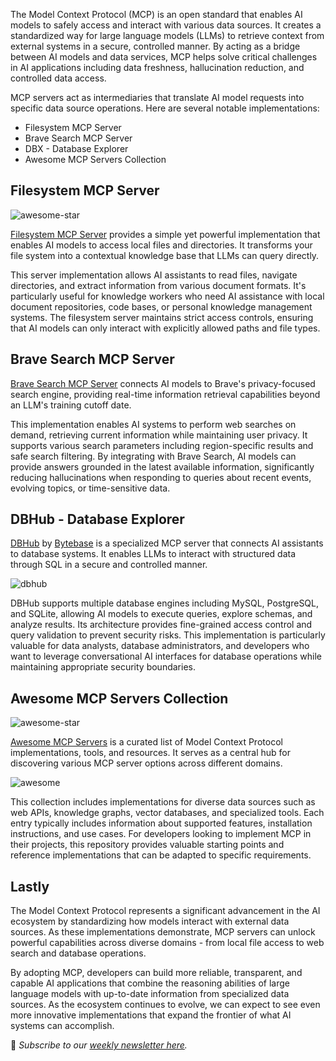 The Model Context Protocol (MCP) is an open standard that enables AI models to safely access and interact with various data sources. It creates a standardized way for large language models (LLMs) to retrieve context from external systems in a secure, controlled manner. By acting as a bridge between AI models and data services, MCP helps solve critical challenges in AI applications including data freshness, hallucination reduction, and controlled data access.

MCP servers act as intermediaries that translate AI model requests into specific data source operations. Here are several notable implementations:

- Filesystem MCP Server
- Brave Search MCP Server
- DBX - Database Explorer
- Awesome MCP Servers Collection

## Filesystem MCP Server

![awesome-star](/assets/blog/mcp-server/awesome-star.webp)

[Filesystem MCP Server](https://github.com/modelcontextprotocol/servers/tree/main/src/filesystem) provides a simple yet powerful implementation that enables AI models to access local files and directories. It transforms your file system into a contextual knowledge base that LLMs can query directly.

This server implementation allows AI assistants to read files, navigate directories, and extract information from various document formats. It's particularly useful for knowledge workers who need AI assistance with local document repositories, code bases, or personal knowledge management systems. The filesystem server maintains strict access controls, ensuring that AI models can only interact with explicitly allowed paths and file types.

## Brave Search MCP Server

[Brave Search MCP Server](https://github.com/modelcontextprotocol/servers/tree/main/src/brave-search) connects AI models to Brave's privacy-focused search engine, providing real-time information retrieval capabilities beyond an LLM's training cutoff date.

This implementation enables AI systems to perform web searches on demand, retrieving current information while maintaining user privacy. It supports various search parameters including region-specific results and safe search filtering. By integrating with Brave Search, AI models can provide answers grounded in the latest available information, significantly reducing hallucinations when responding to queries about recent events, evolving topics, or time-sensitive data.

## DBHub - Database Explorer

[DBHub](https://github.com/bytebase/dbhub) by [Bytebase](https://www.bytebase.com/) is a specialized MCP server that connects AI assistants to database systems. It enables LLMs to interact with structured data through SQL in a secure and controlled manner.

![dbhub](/assets/blog/mcp-server/dbhub.webp)

DBHub supports multiple database engines including MySQL, PostgreSQL, and SQLite, allowing AI models to execute queries, explore schemas, and analyze results. Its architecture provides fine-grained access control and query validation to prevent security risks. This implementation is particularly valuable for data analysts, database administrators, and developers who want to leverage conversational AI interfaces for database operations while maintaining appropriate security boundaries.

## Awesome MCP Servers Collection

![awesome-star](/assets/blog/mcp-server/awesome-star.webp)

[Awesome MCP Servers](https://github.com/punkpeye/awesome-mcp-servers) is a curated list of Model Context Protocol implementations, tools, and resources. It serves as a central hub for discovering various MCP server options across different domains.

![awesome](/assets/blog/mcp-server/awesome.webp)

This collection includes implementations for diverse data sources such as web APIs, knowledge graphs, vector databases, and specialized tools. Each entry typically includes information about supported features, installation instructions, and use cases. For developers looking to implement MCP in their projects, this repository provides valuable starting points and reference implementations that can be adapted to specific requirements.

## Lastly

The Model Context Protocol represents a significant advancement in the AI ecosystem by standardizing how models interact with external data sources. As these implementations demonstrate, MCP servers can unlock powerful capabilities across diverse domains - from local file access to web search and database operations.

By adopting MCP, developers can build more reliable, transparent, and capable AI applications that combine the reasoning abilities of large language models with up-to-date information from specialized data sources. As the ecosystem continues to evolve, we can expect to see even more innovative implementations that expand the frontier of what AI systems can accomplish.

📧 _Subscribe to our [weekly newsletter here](https://star-history.beehiiv.com/subscribe)._
